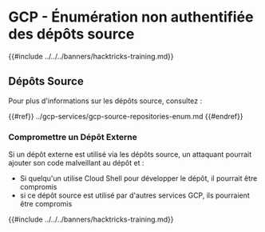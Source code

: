# GCP - Énumération non authentifiée des dépôts source

{{#include ../../../banners/hacktricks-training.md}}

## Dépôts Source

Pour plus d'informations sur les dépôts source, consultez :

{{#ref}}
../gcp-services/gcp-source-repositories-enum.md
{{#endref}}

### Compromettre un Dépôt Externe

Si un dépôt externe est utilisé via les dépôts source, un attaquant pourrait ajouter son code malveillant au dépôt et :

- Si quelqu'un utilise Cloud Shell pour développer le dépôt, il pourrait être compromis
- si ce dépôt source est utilisé par d'autres services GCP, ils pourraient être compromis

{{#include ../../../banners/hacktricks-training.md}}
